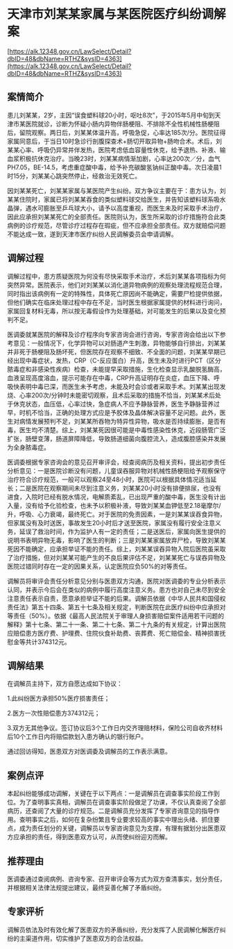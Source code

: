 # 天津市刘某某家属与某医院医疗纠纷调解案 

[https://alk.12348.gov.cn/LawSelect/Detail?dbID=48&dbName=RTHZ&sysID=4363](https://alk.12348.gov.cn/LawSelect/Detail?dbID=48&dbName=RTHZ&sysID=4363) 


## 案情简介 

患儿刘某某，2岁，主因“误食塑料球20小时，呕吐8次”，于2015年5月中旬到天津市某医院就诊，诊断为怀疑小肠内异物伴肠梗阻、不排除不全性机械性肠梗阻后，留院观察。两日后，刘某某体温升高，呼吸急促，心率达185次/分。医院征得家属同意后，于当日10时急诊行剖腹探查术+肠切开取异物+肠吻合术。术后，刘某某心率、呼吸仍异常并伴发热，医院考虑低血容量性休克，给予退热、补液、输血浆积极抗休克治疗。当晚23时，刘某某病情渐加剧，心率达200次／分，血气PH7.05，BE-14.5，考虑重症酸中毒，给予补充碳酸氢钠纠正酸中毒。次日凌晨1时15分，刘某某心跳突然停止，经救治无效死亡。 
 
因刘某某死亡，刘某某家属与某医院产生纠纷。双方争议主要在于：患方认为，刘某某住院时，家属已将刘某某吞食的类似塑料球交给医生，并告知该塑料球系吸水晶弹，遇水可膨胀至乒乓球大小，请予以高度重视，而医生未及时采取手术治疗，因此应承担刘某某死亡的全部责任。医院则认为，医生所采取的诊疗措施符合此类病例的诊疗规范，尽管诊疗过程存在瑕疵，但不应承担全部责任。双方就赔偿问题不能达成一致，遂到天津市医疗纠纷人民调解委员会申请调解。 

## 调解过程 

调解过程中，患方质疑医院为何没有尽快采取手术治疗，术后刘某某各项指标为何突然异常。医院表示，他们对刘某某以消化道异物病例的观察处理流程规范合理，同时指出该病例有一定的特殊性，具体死亡原因尚不能确定，需要尸检提供依据，但他们确实在临床处理过程中存在不足，当时医生根据家属提供的材料进行询问，家属回复材料无毒，所以按无毒假设作为处理基础，对可能发生的后果以及变化预判不足。 
 
医调委就某医院的解释及诊疗程序向专家咨询会进行咨询，专家咨询会给出以下参考意见：一般情况下，化学异物可以对肠道产生刺激，异物能够自行排出，刘某某并非死于肠梗阻及肠坏死，但医院存在观察不细致、不全面的问题，刘某某早期已经出现中毒症状，发热，CRP（C-反应蛋白）升高，医生未及时进行PCT（区分脓毒症和非感染性疾病）检查，未能提早采取措施，生化检查显示乳酸脱氢酶高，血液呈现高度溶血，提示可能存在中毒，CRP升高证明存在炎症，血压下降、呼吸快表明中毒已深，而医生未予考虑，未能及时会诊或者采取手术。刘某某出现发烧、心率200次/分钟时未能密切观察，且术后采取的措施不恰当，刘某某术后处于休克状态，血压低，心率过快，急症病人不应予静脉营养，医生予静脉营养过早，时机不恰当，正确的处理方式应是予胶体及晶体解决容量不足问题。此外，医生对病情发展预判不足，刘某某所吞物为特异性异物，吸水是否持续膨胀，是否有毒，医生均不清楚。综上，刘某某死因很可能是中毒性感染性休克，近段肠管广泛扩张，肠壁变薄，肠道屏障降低，导致肠道细菌向腹腔流入，造成腹腔感染并发展为全身脓毒症。 
 
医调委根据专家咨询会的意见召开审评会，经查阅病历及相关资料，提出初步责任分析意见：一是医院诊断没有问题，儿童误吞服异物对机械性肠梗阻给予观察保守治疗符合诊疗规范，一般可以观察24至48小时，医院可以根据具体情况适当延长；二是医院在观察期间未尽到注意义务，刘某某20小时没有排便排尿，也没有进食，入院时已经有脱水情况，电解质紊乱，已出现严重的酸中毒，医生没有计出入量，没有给予化验检查，也未予以积极补液，导致刘某某血钾低至2.18毫摩尔/升，呼吸、心力衰竭，最终死亡。对于医院的免责因素，一是刘某某误吞食异物，但家属没有及时送医，事故发生20小时后才送至医院，家属没有履行安全注意义务，延误了救治时间，作为监护人有一定的责任；二是送医后，家属向医生提供的说明书表明异物无毒，影响了医生的判断；三是刘某某家属放弃尸检，导致刘某某死因不能确定，应承担举证不能的责任。综上，刘某某误吞异物入院后医院虽采取了治疗措施，但对刘某某可能产生的不良后果评估不足，刘某某死亡与误吞异物及医院过错同时存在一定的因果关系，认定医院应负50%的对等责任。 
 
调解员将审评会责任分析意见分别与医患双方沟通，医院对医调委的专业分析表示认同，并表示今后会在类似的病例中履行高度注意义务。患方也对自己未尽到安全注意责任表示自责，愿意承担举证不能的后果。调解员依据《中华人民共和国侵权责任法》第五十四条、第五十七条及相关规定，判断医院在此医疗纠纷中应承担对等责任（50%）。依据《最高人民法院关于审理人身损害赔偿案件适用若干问题的解释》第十七条、第二十一条、第二十七条、第二十九条的有关规定，计算出医院应赔偿患方医疗费、护理费、住院伙食补助费、丧葬费、死亡赔偿金、精神损害抚慰金等共计374312元。 

## 调解结果 

在调解员主持下，双方自愿达成如下协议： 
 
1.此纠纷医方承担50%医疗损害责任； 
 
2.医方一次性赔偿患方374312元； 
 
3.双方无其他争议。签订协议后3个工作日内交齐理赔材料，保险公司自收齐材料后10个工作日内将赔偿款划入患方确认的银行账户。 
 
通过回访得知，医患双方对医调委及调解员的工作表示满意。 

## 案例点评 

本起纠纷能够成功调解，关键在于以下两点：一是调解员在调查事实阶段工作到位。为了查明事实真相，调解员在调查事实阶段做足了功课，不仅认真查阅了全部病历，还查阅了大量的诊疗规范。二是调解员充分发挥了专家咨询意见的指导作用。查明事实之后，如何在复杂纷繁且专业要求较高的事实中理出头绪、抓住要点，成为责任划分的关键，调解员以专家咨询意见为支撑，有理有据划分出医患双方应承担的责任，得到医患双方认可，从而使纠纷迎刃而解。 

## 推荐理由 

医调委通过查阅病例、咨询专家、召开审评会等方式为双方查清事实，划分责任，并根据相关法律法规提出建议，最终妥善化解了矛盾纠纷。 

## 专家评析 

调解员依法及时有效化解了医患双方的矛盾纠纷，充分发挥了人民调解化解医疗纠纷的主渠道作用，切实维护了医患双方的合法权益。 
